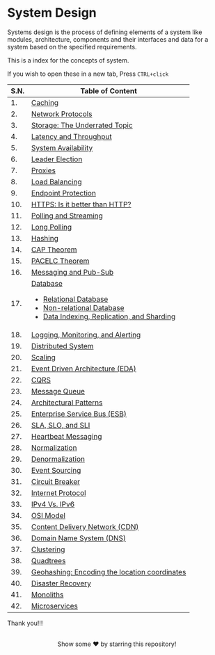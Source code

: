 # System Design

Systems design is the process of defining elements of a system like modules, architecture, components and their interfaces and data for a system based on the specified requirements.

This is a index for the concepts of system.

If you wish to open these in a new tab, Press `CTRL+click`

<table>
<thead>
<tr>
<th>S.N.</th>
<th> Table of Content </th>
</tr>
</thead>
<tbody>
<tr>
<td> 1.</td>
<td> 
<a href="https://github.com/pragyaasapkota/System-Design-Concepts/tree/master/Caching"> Caching </a> 
</td>
</tr>
<tr>
<td> 2.</td>
<td>
<a href="https://github.com/pragyaasapkota/System-Design-Concepts/tree/master/Network%20Protocols"> Network Protocols </a>
</td>
</tr>
<tr>
<td> 3.</td>
<td>
<a href="https://github.com/pragyaasapkota/System-Design-Concepts/tree/master/Storage"> Storage: The Underrated Topic </a>
</td>
</tr>
<tr>
<td> 4.</td>
<td>
<a href="https://github.com/pragyaasapkota/System-Design-Concepts/tree/master/Latency%20and%20Throughput"> Latency and Throughput </a>
</td>
</tr>
<tr>
<td> 5.</td>
<td>
<a href="https://github.com/pragyaasapkota/System-Design-Concepts/tree/master/System%20Availabilty"> System Availability </a>
</td>
</tr>
<tr>
<td> 6.</td>
<td>
<a href="https://github.com/pragyaasapkota/System-Design-Concepts/tree/master/Leader%20Election"> Leader Election </a>
</td>
</tr>
<tr>
<td> 7.</td>
<td>
<a href="https://github.com/pragyaasapkota/System-Design-Concepts/tree/master/Proxies"> Proxies </a>
</td>
</tr>
<tr>
<td> 8.</td>
<td>
<a href="https://github.com/pragyaasapkota/System-Design-Concepts/tree/master/Load%20Balancing"> Load Balancing </a>
</td>
</tr>
<tr>
<td> 9.</td>
<td>
<a href="https://github.com/pragyaasapkota/System-Design-Concepts/tree/master/Endpoint%20Protection"> Endpoint Protection </a>
</td>
</tr>
<tr>
<td> 10. </td>
<td>
<a href="https://github.com/pragyaasapkota/System-Design-Concepts/tree/master/HTTPS"> HTTPS: Is it better than HTTP? </a>
</td>
</tr>
<tr>
<td> 11.</td>
<td>
<a href="https://github.com/pragyaasapkota/System-Design-Concepts/tree/master/Polling%20and%20Streaming"> Polling and Streaming </a>
</td>
</tr>
<tr>
<td> 12. </td>
<td>
<a href="https://github.com/pragyaasapkota/System-Design-Concepts/tree/master/Long%20Polling"> Long Polling </a>
</td>
</tr>
<tr>
<td> 13.</td>
<td>
<a href="https://github.com/pragyaasapkota/System-Design-Concepts/tree/master/Hashing"> Hashing </a>
</td>
</tr>
<tr>
<td> 14. </td>
<td>
<a href="https://github.com/pragyaasapkota/System-Design-Concepts/tree/master/CAP%20Theorem"> CAP Theorem </a>
</td>
</tr>
<tr>
<td> 15. </td>
<td>
<a href="https://github.com/pragyaasapkota/System-Design-Concepts/tree/master/PACELC%20Theorem"> PACELC Theorem </a>
</td>
</tr>
<tr>
<td> 16.</td>
<td>
<a href="https://github.com/pragyaasapkota/System-Design-Concepts/tree/master/Messaging%20and%20Pub-Sub"> Messaging and Pub-Sub </a>
</td>
</tr>
<tr>
<td> 17.</td>
<td>
    <a href="https://github.com/pragyaasapkota/System-Design-Concepts/tree/master/Databases"> Database
        <ul>
            <li>
                <a href="https://github.com/pragyaasapkota/System-Design-Concepts/tree/master/Databases/Relational%20Database"> Relational Database </a>
            </li>
            <li>
                <a href="https://github.com/pragyaasapkota/System-Design-Concepts/tree/master/Databases/Non-relational-Database"> Non-relational Database </a>
            </li>
            <li>
                <a href="https://github.com/pragyaasapkota/System-Design-Concepts/tree/master/Databases/Data%20Indexing%2C%20Replication%2C%20and%20Sharding"> Data Indexing, Replication, and Sharding </a>
            </li>
        </ul>
    </a>
</td>
</tr>
<tr>
<td> 18. </td>
<td>
<a href="https://github.com/pragyaasapkota/System-Design-Concepts/tree/master/Logging,%20Monitoring,%20and%20Alerting"> Logging, Monitoring, and Alerting </a>
</td>
</tr>
<tr>
<td> 19. </td>
<td>
<a href="https://github.com/pragyaasapkota/System-Design-Concepts/tree/master/Distributed%20System"> Distributed System </a>
</td>
</tr>
<tr>
<td> 20. </td>
<td>
<a href="https://github.com/pragyaasapkota/System-Design-Concepts/tree/master/Scaling"> Scaling </a>
</td>
</tr>
<tr>
<td> 21. </td>
<td>
<a href="https://github.com/pragyaasapkota/System-Design-Concepts/tree/master/Event%20Driven%20Architecture"> Event Driven Architecture (EDA) </a>
</td>
</tr>
<tr>
<td> 22. </td>
<td>
<a href="https://github.com/pragyaasapkota/System-Design-Concepts/tree/master/CQRS"> CQRS </a>
</td>
</tr>
<tr>
<td> 23. </td>
<td>
<a href="https://github.com/pragyaasapkota/System-Design-Concepts/tree/master/Message%20Queue"> Message Queue </a>
</td>
</tr>
<tr>
<td> 24. </td>
<td>
<a href="https://github.com/pragyaasapkota/System-Design-Concepts/tree/master/Architectural%20patterns"> Architectural Patterns </a>
</td>
</tr>
<tr>
<td> 25. </td>
<td>
<a href="https://github.com/pragyaasapkota/System-Design-Concepts/tree/master/Enterprise%20Service%20Bus%20(ESB)"> Enterprise Service Bus (ESB) </a>
</td>
</tr>
<tr>
<td> 26. </td>
<td>
<a href="https://github.com/pragyaasapkota/System-Design-Concepts/tree/master/SLA%2C%20SLO%2C%20and%20SLI"> SLA, SLO, and SLI </a>
</td>
</tr>
<tr>
<td> 27. </td>
<td>
<a href="https://github.com/pragyaasapkota/System-Design-Concepts/tree/master/Heartbeat%20Messaging"> Heartbeat Messaging </a>
</td>
</tr>
<tr>
<td> 28. </td>
<td>
<a href="https://github.com/pragyaasapkota/System-Design-Concepts/tree/master/Normalization"> Normalization </a>
</td>
</tr>
<tr>
<td> 29. </td>
<td>
<a href="https://github.com/pragyaasapkota/System-Design-Concepts/tree/master/Denormalization"> Denormalization </a>
</td>
</tr>
<tr>
<td> 30. </td>
<td>
<a href="https://github.com/pragyaasapkota/System-Design-Concepts/tree/master/Event%20Sourcing"> Event Sourcing </a>
</td>
</tr>
<tr>
<td> 31. </td>
<td>
<a href="https://github.com/pragyaasapkota/System-Design-Concepts/tree/master/Circuit%20Breaker"> Circuit Breaker </a>
</td>
</tr>
<tr>
<td> 32. </td>
<td>
<a href="https://github.com/pragyaasapkota/System-Design-Concepts/tree/master/Internet%20Protocol"> Internet Protocol </a>
</td>
</tr>
<tr>
<td> 33. </td>
<td>
<a href="https://github.com/pragyaasapkota/System-Design-Concepts/tree/master/IPv4%20Vs.%20IPv6"> IPv4 Vs. IPv6 </a>
</td>
</tr>
<tr>
<td> 34. </td>
<td>
<a href="https://github.com/pragyaasapkota/System-Design-Concepts/tree/master/OSI%20Model"> OSI Model </a>
</td>
</tr>
<tr>
<td> 35. </td>
<td>
<a href="https://github.com/pragyaasapkota/System-Design-Concepts/tree/master/Content%20Delivery%20Network%20(CDN)"> Content Delivery Network (CDN) </a>
</td>
</tr>
<tr>
<td> 36. </td>
<td>
<a href="https://github.com/pragyaasapkota/System-Design-Concepts/tree/master/Domain%20Name%20System%20(DNS)"> Domain Name System (DNS) </a>
</td>
</tr>
<tr>
<td> 37. </td>
<td>
<a href="https://github.com/pragyaasapkota/System-Design-Concepts/tree/master/Clustering"> Clustering </a>
</td>
</tr>
<tr>
<td> 38. </td>
<td>
<a href="https://github.com/pragyaasapkota/System-Design-Concepts/tree/master/Quadtrees"> Quadtrees </a>
</td>
</tr>
<tr>
<td> 39. </td>
<td>
<a href="https://github.com/pragyaasapkota/System-Design-Concepts/tree/master/Geohashing"> Geohashing: Encoding the location coordinates </a>
</td>
</tr>
<tr>
<td> 40. </td>
<td>
<a href="https://github.com/pragyaasapkota/System-Design-Concepts/tree/master/Disaster%20Recovery"> Disaster Recovery </a>
</td>
</tr>
<tr>
<td> 41. </td>
<td>
<a href="https://github.com/pragyaasapkota/System-Design-Concepts/tree/master/Monoliths"> Monoliths </a>
</td>
</tr>
<tr>
<td> 42. </td>
<td>
<a href="https://github.com/pragyaasapkota/System-Design-Concepts/tree/master/Microservices"> Microservices </a>
</td>
</tr>
</tbody>
</table>

Thank you!!!

<br>
<div align="center">
Show some ❤️ by starring this repository!
</div>
